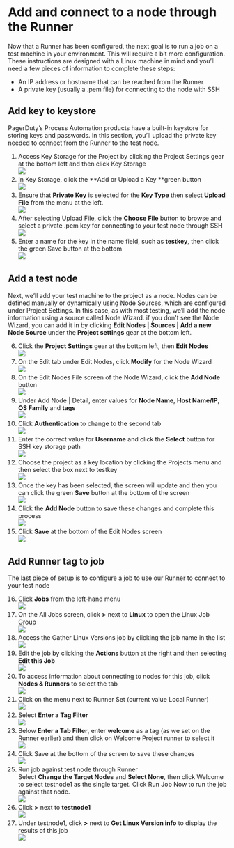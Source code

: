 # Add and connect to a node through the Runner

Now that a Runner has been configured, the next goal is to run a job on a test machine in your environment.  This will require a bit more configuration.  These instructions are designed with a Linux machine in mind and you’ll need a few pieces of information to complete these steps:

* An IP address or hostname that can be reached from the Runner
* A private key (usually a .pem file) for connecting to the node with SSH 

## Add key to keystore

PagerDuty’s Process Automation products have a built-in keystore for storing keys and passwords.  In this section, you’ll upload the private key needed to connect from the Runner to the test node.

1. Access Key Storage for the Project by clicking the Project Settings gear at the bottom left and then click Key Storage  
	![](~@assets/img/noderun1.png)  
2. In Key Storage, click the **Add or Upload a Key **green button  
	![](~@assets/img/noderun2.png)  
3. Ensure that **Private Key** is selected for the **Key Type** then select **Upload File** from the menu at the left.  
	![](~@assets/img/noderun3.png)  
4. After selecting Upload File, click the **Choose File** button to browse and select a private .pem key for connecting to your test node through SSH  
	![](~@assets/img/noderun4.png)  
5. Enter a name for the key in the name field, such as **testkey**, then click the green Save button at the bottom  
![](~@assets/img/noderun5.png)  

## Add a test node

Next, we’ll add your test machine to the project as a node.  Nodes can be defined manually or dynamically using Node Sources, which are configured under Project Settings.  In this case, as with most testing, we’ll add the node information using a source called Node Wizard.  if you don't see the Node Wizard, you can add it in by clicking **Edit Nodes | Sources | Add a new Node Source** under the **Project settings** gear at the bottom left.  

6. Click the **Project Settings** gear at the bottom left, then **Edit Nodes**  
![](~@assets/img/noderun6.png)  
7. On the Edit tab under Edit Nodes, click **Modify** for the Node Wizard  
![](~@assets/img/noderun7.png)  
8. On the Edit Nodes File screen of the Node Wizard, click the **Add Node** button  
![](~@assets/img/noderun8.png)  
9. Under Add Node | Detail, enter values for **Node Name**, **Host Name/IP**, **OS Family** and **tags**  
![](~@assets/img/noderun9.png)  
10. Click **Authentication** to change to the second tab  
![](~@assets/img/noderun10.png)  
11. Enter the correct value for **Username** and click the **Select** button for SSH key storage path  
![](~@assets/img/noderun11.png)  
12. Choose the project as a key location by clicking the Projects menu and then select the box next to testkey  
![](~@assets/img/noderun12.png)  
13. Once the key has been selected, the screen will update and then you can click the green **Save** button at the bottom of the screen  
![](~@assets/img/noderun13.png)  
14. Click the **Add Node** button to save these changes and complete this process  
![](~@assets/img/noderun14.png)  
15. Click **Save** at the bottom of the Edit Nodes screen  
![](~@assets/img/noderun15.png)  

## Add Runner tag to job

The last piece of setup is to configure a job to use our Runner to connect to your test node  

16. Click **Jobs** from the left-hand menu  
![](~@assets/img/noderun16.png)  
17. On the All Jobs screen, click **>** next to **Linux** to open the Linux Job Group  
![](~@assets/img/noderun17.png)  
18. Access the Gather Linux Versions job by clicking the job name in the list  
![](~@assets/img/noderun18.png)  
19. Edit the job by clicking the **Actions** button at the right and then selecting **Edit this Job**  
![](~@assets/img/noderun19.png)  
20. To access information about connecting to nodes for this job, click **Nodes & Runners** to select the tab  
![](~@assets/img/noderun20.png)  
21. Click on the menu next to Runner Set (current value Local Runner)  
![](~@assets/img/noderun21.png)  
22. Select **Enter a Tag Filter**  
![](~@assets/img/noderun22.png)  
23. Below **Enter a Tab Filter**, enter **welcome** as a tag (as we set on the Runner earlier) and then click on Welcome Project runner to select it  
![](~@assets/img/noderun23.png)  
24. Click Save at the bottom of the screen to save these changes  
![](~@assets/img/noderun24.png)  
25. Run job against test node through Runner  
    Select **Change the Target Nodes** and **Select None**, then click Welcome to select testnode1 as the single target.  Click Run Job Now to run the job against that node.  
![](~@assets/img/noderun25.png)  
26. Click **>** next to **testnode1**  
![](~@assets/img/noderun26.png)  
27. Under testnode1, click **>** next to **Get Linux Version info** to display the results of this job  
![](~@assets/img/noderun27.png)  